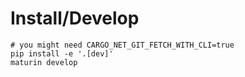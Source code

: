 # Install/Develop

```shell
# you might need CARGO_NET_GIT_FETCH_WITH_CLI=true
pip install -e '.[dev]'
maturin develop
```
